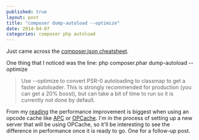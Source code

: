 ```yaml
---
published: true
layout: post
title: "composer dump-autoload --optimize"
date: 2014-04-07 
categories: composer php autoload
---
```


Just came across the [composer.json cheatsheet](http://composer.json.jolicode.com/).

One thing that I noticed was the line:
	php composer.phar dump-autoload --optimize

> Use --optimize to convert PSR-0 autoloading to classmap to get a faster autoloader. This is strongly recommended for production (you can get a 20% boost), but can take a bit of time to run so it is currently not done by default.

From my [reading](http://mwop.net/blog/245-Autoloading-Benchmarks.html) the performance improvement is biggest when using an opcode cache like [APC](http://www.php.net/manual/en/book.apc.php) or [OPCache](http://www.php.net/manual/en/book.opcache.php). I'm in the process of setting up a new server that will be using OPCache, so it'll be interesting to see the difference in performance once it is ready to go. One for a follow-up post.
